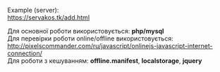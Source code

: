Example (server):<br/>
https://servakos.tk/add.html<br/>

Для основної роботи використовується: <b>php/mysql</b> <br/>
Для перевірки роботи online/offline використовується:<br/>
http://pixelscommander.com/ru/javascript/onlinejs-javascript-internet-connection/<br/>
Для роботи з кешуванням: <b>offline.manifest</b>, <b>localstorage</b>, <b>jquery</b><br/>
